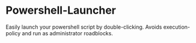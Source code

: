 # Powershell-Launcher
Easily launch your powershell script by double-clicking. Avoids execution-policy and run as administrator roadblocks.
